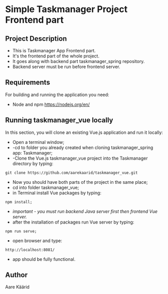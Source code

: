 # Simple Taskmanager Project Frontend part

## Project Description
* This is Taskmanager App Frontend part.
* It's the frontend part of the whole project.
* It goes along with backend part taskmanager_spring repository.
* Backend server must be run before frontend server.

## Requirements
For building and running the application you need:
* Node and npm https://nodejs.org/en/

## Running taskmanager_vue locally
In this section, you will clone an existing Vue.js application and run it locally:
* Open a terminal window;
* -cd to folder you already created when cloning taskmanager_spring app: Taskmanager;
* -Clone the Vue.js taskmanager_vue project into the Taskmanager directory by typing:
```
git clone https://github.com/aarekaarid/taskmanager_vue.git
```
* Now you should have both parts of the project in the same place;
* cd into folder taskmanager_vue;
* in Terminal install Vue packages by typing:
```
npm install;
```
* *important - you must run backend Java server first then frontend Vue server.*
* after the installation of packages run Vue server by typing:
```
npm run serve;
```
* open browser and type:
```
http://localhost:8081/
```
* app should be fully functional.

## Author
Aare Käärid
